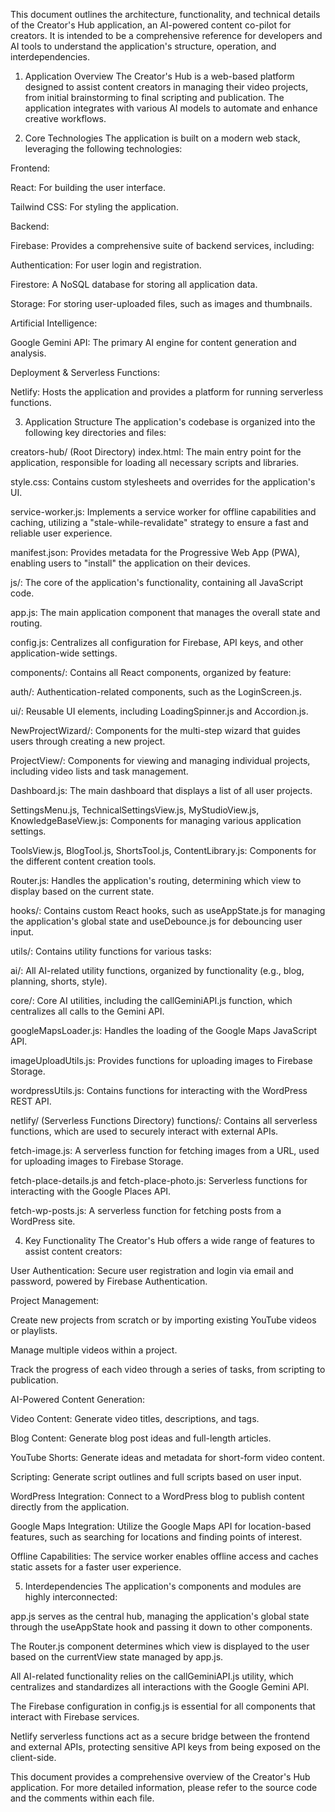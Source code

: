 This document outlines the architecture, functionality, and technical details of the Creator's Hub application, an AI-powered content co-pilot for creators. It is intended to be a comprehensive reference for developers and AI tools to understand the application's structure, operation, and interdependencies.

1. Application Overview
The Creator's Hub is a web-based platform designed to assist content creators in managing their video projects, from initial brainstorming to final scripting and publication. The application integrates with various AI models to automate and enhance creative workflows.

2. Core Technologies
The application is built on a modern web stack, leveraging the following technologies:

Frontend:

React: For building the user interface.

Tailwind CSS: For styling the application.

Backend:

Firebase: Provides a comprehensive suite of backend services, including:

Authentication: For user login and registration.

Firestore: A NoSQL database for storing all application data.

Storage: For storing user-uploaded files, such as images and thumbnails.

Artificial Intelligence:

Google Gemini API: The primary AI engine for content generation and analysis.

Deployment & Serverless Functions:

Netlify: Hosts the application and provides a platform for running serverless functions.

3. Application Structure
The application's codebase is organized into the following key directories and files:

creators-hub/ (Root Directory)
index.html: The main entry point for the application, responsible for loading all necessary scripts and libraries.

style.css: Contains custom stylesheets and overrides for the application's UI.

service-worker.js: Implements a service worker for offline capabilities and caching, utilizing a "stale-while-revalidate" strategy to ensure a fast and reliable user experience.

manifest.json: Provides metadata for the Progressive Web App (PWA), enabling users to "install" the application on their devices.

js/: The core of the application's functionality, containing all JavaScript code.

app.js: The main application component that manages the overall state and routing.

config.js: Centralizes all configuration for Firebase, API keys, and other application-wide settings.

components/: Contains all React components, organized by feature:

auth/: Authentication-related components, such as the LoginScreen.js.

ui/: Reusable UI elements, including LoadingSpinner.js and Accordion.js.

NewProjectWizard/: Components for the multi-step wizard that guides users through creating a new project.

ProjectView/: Components for viewing and managing individual projects, including video lists and task management.

Dashboard.js: The main dashboard that displays a list of all user projects.

SettingsMenu.js, TechnicalSettingsView.js, MyStudioView.js, KnowledgeBaseView.js: Components for managing various application settings.

ToolsView.js, BlogTool.js, ShortsTool.js, ContentLibrary.js: Components for the different content creation tools.

Router.js: Handles the application's routing, determining which view to display based on the current state.

hooks/: Contains custom React hooks, such as useAppState.js for managing the application's global state and useDebounce.js for debouncing user input.

utils/: Contains utility functions for various tasks:

ai/: All AI-related utility functions, organized by functionality (e.g., blog, planning, shorts, style).

core/: Core AI utilities, including the callGeminiAPI.js function, which centralizes all calls to the Gemini API.

googleMapsLoader.js: Handles the loading of the Google Maps JavaScript API.

imageUploadUtils.js: Provides functions for uploading images to Firebase Storage.

wordpressUtils.js: Contains functions for interacting with the WordPress REST API.

netlify/ (Serverless Functions Directory)
functions/: Contains all serverless functions, which are used to securely interact with external APIs.

fetch-image.js: A serverless function for fetching images from a URL, used for uploading images to Firebase Storage.

fetch-place-details.js and fetch-place-photo.js: Serverless functions for interacting with the Google Places API.

fetch-wp-posts.js: A serverless function for fetching posts from a WordPress site.

4. Key Functionality
The Creator's Hub offers a wide range of features to assist content creators:

User Authentication: Secure user registration and login via email and password, powered by Firebase Authentication.

Project Management:

Create new projects from scratch or by importing existing YouTube videos or playlists.

Manage multiple videos within a project.

Track the progress of each video through a series of tasks, from scripting to publication.

AI-Powered Content Generation:

Video Content: Generate video titles, descriptions, and tags.

Blog Content: Generate blog post ideas and full-length articles.

YouTube Shorts: Generate ideas and metadata for short-form video content.

Scripting: Generate script outlines and full scripts based on user input.

WordPress Integration: Connect to a WordPress blog to publish content directly from the application.

Google Maps Integration: Utilize the Google Maps API for location-based features, such as searching for locations and finding points of interest.

Offline Capabilities: The service worker enables offline access and caches static assets for a faster user experience.

5. Interdependencies
The application's components and modules are highly interconnected:

app.js serves as the central hub, managing the application's global state through the useAppState hook and passing it down to other components.

The Router.js component determines which view is displayed to the user based on the currentView state managed by app.js.

All AI-related functionality relies on the callGeminiAPI.js utility, which centralizes and standardizes all interactions with the Google Gemini API.

The Firebase configuration in config.js is essential for all components that interact with Firebase services.

Netlify serverless functions act as a secure bridge between the frontend and external APIs, protecting sensitive API keys from being exposed on the client-side.

This document provides a comprehensive overview of the Creator's Hub application. For more detailed information, please refer to the source code and the comments within each file.
